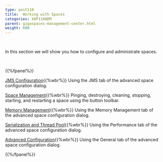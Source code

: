 ```yaml
---
type: post110
title:  Working with Spaces
categories: XAP110ADM
parent: gigaspaces-management-center.html
weight: 600
---
```


<br>


In this section we will show you how to configure and administrate spaces.

<br>

{{%fpanel%}}

[JMS Configuration](./space-jms---gigaspaces-browser.html){{%wbr%}}
Using the JMS tab of the advanced space configuration dialog.


[Space Management](./space-maintenance---gigaspaces-browser.html){{%wbr%}}
Pinging, destroying, cleaning, stopping, starting, and restarting a space using the button toolbar.


[Memory Management](./space-memory-management---gigaspaces-browser.html){{%wbr%}}
Using the Memory Management tab of the advanced space configuration dialog.

[Serialization and Thread Pool](./space-serialization-and-engine-thread-pool---gigaspaces-browser.html){{%wbr%}}
Using the Performance tab of the advanced space configuration dialog.

[Advanced Configuration](./space-timeout,-filters-and-lease-manager---gigaspaces-browser.html){{%wbr%}}
Using the General tab of the advanced space configuration dialog.

{{%/fpanel%}}

